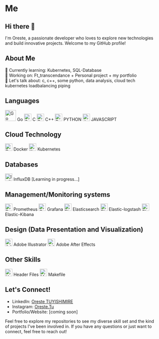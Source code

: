 # Me

## Hi there 👋
I'm Oreste, a passionate developer who loves to explore new technologies and build innovative projects. Welcome to my GitHub profile!

## About Me
🌱 Currently learning: Kubernetes, SQL-Database <br>
🔭 Working on: Ft_transcendance + Personal project + my portfolio <br>
💬 Let's talk about: c, c++, some python, data analysis, cloud tech kubernetes loadbalancing piping

## Languages
<img src="https://raw.githubusercontent.com/tuoreste/tuoreste/97c965f8db52f1cbdaee7856d60e1ccee3d104f5/Go-Logo_Aqua.svg" alt="Go Icon" width="36"/> Go <img src="https://img.icons8.com/color/48/000000/c-programming.png" alt="C Icon" width="24"/> C <img src="https://img.icons8.com/color/48/000000/c-plus-plus-logo.png" alt="C++ Icon" width="24"/> C++ <img src="https://img.icons8.com/color/48/000000/python.png" alt="Python Icon" width="24"/> PYTHON <img src="https://img.icons8.com/color/48/000000/javascript.png" alt="JavaScript Icon" width="24"/> JAVASCRIPT

## Cloud Technology
<img src="https://img.icons8.com/color/48/000000/docker.png" alt="Docker Icon" width="24"/> Docker <img src="https://img.icons8.com/color/48/000000/kubernetes.png" alt="Kubernetes Icon" width="24"/> Kubernetes

## Databases
<img src="https://img.icons8.com/color/48/000000/database-restore.png" alt="InfluxDB Icon" width="24"/> InfluxDB [Learning in progress...]

## Management/Monitoring systems
<img src="https://github.com/tuoreste/tuoreste/blob/main/prometheusio-icon.svg" alt="Prometheus" width="24"/> Prometheus
<img src="https://github.com/tuoreste/tuoreste/blob/main/grafana-icon.svg" alt="Grafana" width="24"/> Grafana
<img src="https://github.com/tuoreste/tuoreste/blob/main/elasticsearch-logo.png" alt="Elasticsearch" width="24"/> Elasticsearch
<img src="https://github.com/tuoreste/tuoreste/blob/main/elastic-logstash.svg" alt="Elastic-logstash" width="24"/> Elastic-logstash
<img src="https://github.com/tuoreste/tuoreste/blob/main/elastic-kibana.svg" alt="Elastic-Kibana" width="24"/> Elastic-Kibana

## Design (Data Presentation and Visualization)
<img src="https://static-00.iconduck.com/assets.00/adobe-illustrator-icon-512x512-s1nfujvx.png" alt="Adobe Illustrator Icon" width="24"/> Adobe Illustrator <img src="https://upload.wikimedia.org/wikipedia/commons/thumb/c/cb/Adobe_After_Effects_CC_icon.svg/512px-Adobe_After_Effects_CC_icon.svg.png" alt="Adobe After Effects Icon" width="24"/> Adobe After Effects

## Other Skills
<img src="https://img.icons8.com/color/48/000000/source-code.png" alt="Header Files Icon" width="24"/> Header Files <img src="https://www.svgrepo.com/show/373819/makefile.svg" alt="Makefile Icon" width="24"/> Makefile

## Let's Connect!
- LinkedIn: [Oreste TUYISHIMIRE](http://linkedin.com/in/oreste-tuyishimire-a39770190)
- Instagram: [Oreste.Tu](http://instagram.com)
- Portfolio/Website: [coming soon]

Feel free to explore my repositories to see my diverse skill set and the kind of projects I've been involved in. If you have any questions or just want to connect, feel free to reach out!
